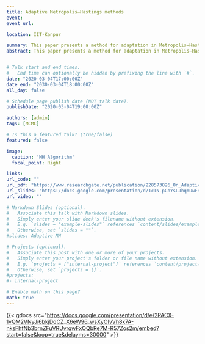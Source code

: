 ```yaml
---
title: Adaptive Metropolis–Hastings methods  
event: 
event_url:

location: IIT-Kanpur

summary: This paper presents a method for adaptation in Metropolis–Hastings algorithms. 
abstract: This paper presents a method for adaptation in Metropolis–Hastings algorithms. A product of a proposal density and K copies of the target density is used to define a joint density which is sampled by a Gibbs sampler including a Metropolis step. This provides a framework for adaptation since the current value of all K copies of the target distribution can be used in the proposal distribution.


# Talk start and end times.
#   End time can optionally be hidden by prefixing the line with `#`.
date: "2020-03-04T17:00:00Z"
date_end: "2030-03-04T18:00:00Z"
all_day: false

# Schedule page publish date (NOT talk date).
publishDate: "2020-03-04T19:00:00Z"

authors: [admin]
tags: [MCMC]

# Is this a featured talk? (true/false)
featured: false

image:
  caption: 'MH Algorithm'
  focal_point: Right

links:
url_code: ""
url_pdf: "https://www.researchgate.net/publication/228573826_On_Adaptive_Metropolis-Hastings_Methods"
url_slides: "https://docs.google.com/presentation/d/1cTN-pCoYsLJhqmUwFH6EWftbi6mcyyZ_PydXhEitsS4/edit?usp=sharing"
url_video: ""

# Markdown Slides (optional).
#   Associate this talk with Markdown slides.
#   Simply enter your slide deck's filename without extension.
#   E.g. `slides = "example-slides"` references `content/slides/example-slides.md`.
#   Otherwise, set `slides = ""`.
#slides: Adaptive MH

# Projects (optional).
#   Associate this post with one or more of your projects.
#   Simply enter your project's folder or file name without extension.
#   E.g. `projects = ["internal-project"]` references `content/project/deep-learning/index.md`.
#   Otherwise, set `projects = []`.
#projects:
#- internal-project

# Enable math on this page?
math: true
---
```


{{< gdocs src="https://docs.google.com/presentation/d/e/2PACX-1vQM2VNyJi6bkjDqCZ_X6eW96_wsXyOIvVh8x7A-nksFhfNb3brnZFuVRUvrqwFxOQbRe7M-R57Zos2m/embed?start=false&loop=true&delayms=30000" >}}
